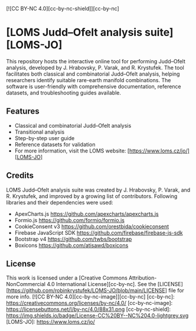 [![CC BY-NC 4.0][cc-by-nc-shield]][cc-by-nc]
# [LOMS Judd–Ofelt analysis suite][LOMS-JO]

This repository hosts the interactive online tool for performing Judd–Ofelt analysis, developed by J. Hrabovsky, P. Varak, and R. Krystufek. The tool facilitates both classical and combinatorial Judd–Ofelt analysis, helping researchers identify suitable rare-earth manifold combinations. The software is user-friendly with comprehensive documentation, reference datasets, and troubleshooting guides available.

## Features
- Classical and combinatorial Judd–Ofelt analysis
- Transitional analysis
- Step-by-step user guide
- Reference datasets for validation
- For more information, visit the LOMS website: [https://www.loms.cz/jo/][LOMS-JO]

## Credits
LOMS Judd–Ofelt analysis suite was created by J. Hrabovsky, P. Varak, and R. Krystufek, and improved by a growing list of contributors.
Following libraries and their dependencies were used:
- ApexCharts.js https://github.com/apexcharts/apexcharts.js
- Formio.js https://github.com/formio/formio.js
- CookieConsent v3 https://github.com/orestbida/cookieconsent
- Firebase JavaScript SDK https://github.com/firebase/firebase-js-sdk
- Bootstrap v4 https://github.com/twbs/bootstrap
- Boxicons https://github.com/atisawd/boxicons

## License
This work is licensed under a [Creative Commons Attribution-NonCommercial 4.0 International License][cc-by-nc]. See the [LICENSE][https://github.com/robinkrystufek/LOMS-JO/blob/main/LICENSE] file for more info.
[![CC BY-NC 4.0][cc-by-nc-image]][cc-by-nc]
[cc-by-nc]: https://creativecommons.org/licenses/by-nc/4.0/
[cc-by-nc-image]: https://licensebuttons.net/l/by-nc/4.0/88x31.png
[cc-by-nc-shield]: https://img.shields.io/badge/License-CC%20BY--NC%204.0-lightgrey.svg
[LOMS-JO]: https://www.loms.cz/jo/
